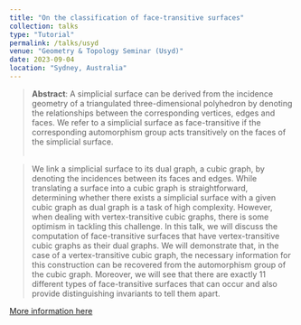 ```yaml
---
title: "On the classification of face-transitive surfaces"
collection: talks
type: "Tutorial"
permalink: /talks/usyd
venue: "Geometry & Topology Seminar (Usyd)"
date: 2023-09-04
location: "Sydney, Australia"
---
```


>__Abstract__: A simplicial surface can be derived from the incidence geometry of a 
>triangulated three-dimensional polyhedron by denoting the relationships between 
>the corresponding vertices, edges and faces. We refer to a simplicial surface as 
>face-transitive if the corresponding automorphism group acts transitively on the 
>faces of the simplicial surface.<br><br>

>We link a simplicial surface to its dual graph, a cubic graph, by denoting the 
>incidences between its faces and edges. While translating a surface into a cubic 
>graph is straightforward, determining whether there exists a simplicial surface with 
>a given cubic graph as dual graph is a task of high complexity. However, when dealing 
>with vertex-transitive cubic graphs, there is some optimism in tackling this challenge.
>In this talk, we will discuss the computation of face-transitive surfaces that have 
>vertex-transitive cubic graphs as their dual graphs. We will demonstrate that, in the 
>case of a vertex-transitive cubic graph, the necessary information for this construction 
>can be recovered from the automorphism group of the cubic graph. Moreover, we will see 
>that there are exactly 11 different types of face-transitive surfaces that can occur and 
>also provide distinguishing invariants to tell them apart.

[More information here](https://www.maths.usyd.edu.au/s/scnitm/tillmann-Geometry-Topology-Reymond)

